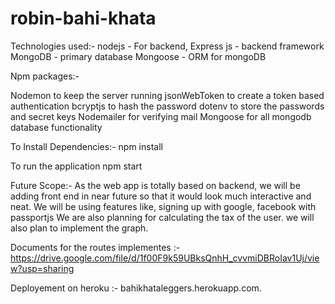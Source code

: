 # robin-bahi-khata

Technologies used:-
nodejs - For backend,
Express js - backend framework
MongoDB - primary database
Mongoose - ORM for mongoDB   

Npm packages:-

Nodemon to keep the server running
jsonWebToken to create a token based authentication
bcryptjs to hash the password
dotenv to store the passwords and secret keys
Nodemailer for verifying mail
Mongoose for all mongodb database functionality

To Install Dependencies:-
npm install

To run the application
npm start

Future Scope:-
As the web app is totally based on backend, we will be adding front end in near future so that it would look much interactive and neat.
We will be using features like, signing up with google, facebook with passportjs
We are also planning for calculating the tax of the user. 
we will also plan to implement the graph.

Documents for the routes implementes :-
https://drive.google.com/file/d/1f00F9k59UBksQnhH_cvvmiDBRoIav1Uj/view?usp=sharing

Deployement on heroku :-
bahikhataleggers.herokuapp.com.

